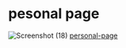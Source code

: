 # pesonal page
![Screenshot (18)](https://github.com/sedmahdihashemi/pesonalorg/assets/155801810/1fa5bc6e-706a-4d97-b69f-6a13c12794fb)
[personal-page](https://sedmahdihashemi.github.io/pesonalorg/)
